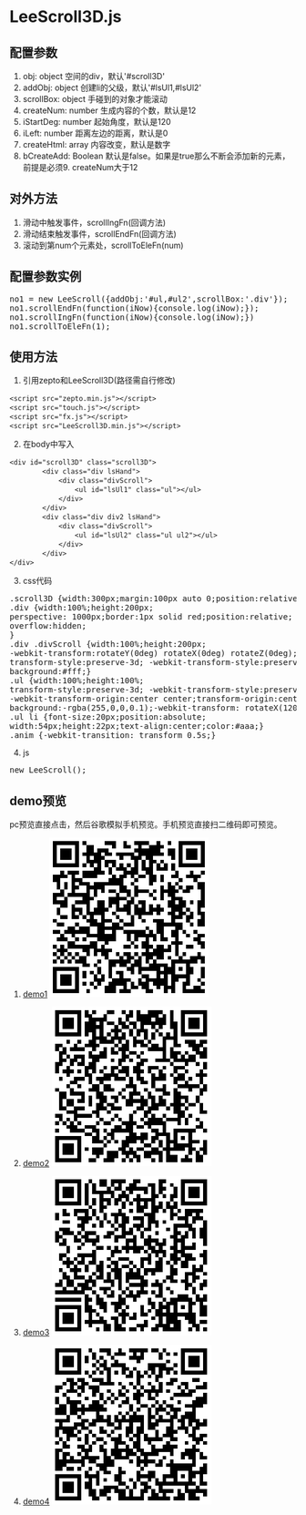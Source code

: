 # LeeScroll3D.js #

## 配置参数 ##
1. obj: object 空间的div，默认'#scroll3D'
2. addObj: object 创建li的父级，默认'#lsUl1,#lsUl2'
3. scrollBox: object 手碰到的对象才能滚动
4. createNum: number 生成内容的个数，默认是12
5. iStartDeg: number 起始角度，默认是120
6. iLeft: number 距离左边的距离，默认是0
7. createHtml: array 内容改变，默认是数字
8. bCreateAdd: Boolean 默认是false。如果是true那么不断会添加新的元素，前提是必须9. createNum大于12

## 对外方法 ##
1. 滑动中触发事件，scrollIngFn(回调方法)
2. 滑动结束触发事件，scrollEndFn(回调方法)
3. 滚动到第num个元素处，scrollToEleFn(num)

## 配置参数实例 ##
<pre>no1 = new LeeScroll({addObj:'#ul,#ul2',scrollBox:'.div'});
no1.scrollEndFn(function(iNow){console.log(iNow);});
no1.scrollIngFn(function(iNow){console.log(iNow);})
no1.scrollToEleFn(1);</pre>

## 使用方法 ##

1. 引用zepto和LeeScroll3D(路径需自行修改)
<pre><code>&lt;script src="zepto.min.js"&gt;&lt;/script&gt;
&lt;script src="touch.js"&gt;&lt;/script&gt;
&lt;script src="fx.js"&gt;&lt;/script&gt;
&lt;script src="LeeScroll3D.min.js"&gt;&lt;/script&gt;</code></pre>
2. 在body中写入
<pre><code>&lt;div id="scroll3D" class="scroll3D"&gt;
		&lt;div class="div lsHand"&gt;
			&lt;div class="divScroll"&gt;
				&lt;ul id="lsUl1" class="ul"&gt;&lt;/ul&gt;
			&lt;/div&gt;
		&lt;/div&gt;
		&lt;div class="div div2 lsHand"&gt;
			&lt;div class="divScroll"&gt;
				&lt;ul id="lsUl2" class="ul ul2"&gt;&lt;/ul&gt;
			&lt;/div&gt;
		&lt;/div&gt;
&lt;/div&gt;</code></pre>
3. css代码
<pre>.scroll3D {width:300px;margin:100px auto 0;position:relative;}
.div {width:100%;height:200px;
perspective: 1000px;border:1px solid red;position:relative;
overflow:hidden;
}
.div .divScroll {width:100%;height:200px;
-webkit-transform:rotateY(0deg) rotateX(0deg) rotateZ(0deg);
transform-style:preserve-3d; -webkit-transform-style:preserve-3d;
background:#fff;}
.ul {width:100%;height:100%;
transform-style:preserve-3d; -webkit-transform-style:preserve-3d;
-webkit-transform-origin:center center;transform-origin:center center;
background:-rgba(255,0,0,0.1);-webkit-transform: rotateX(120deg);}
.ul li {font-size:20px;position:absolute;
width:54px;height:22px;text-align:center;color:#aaa;}
.anim {-webkit-transition: transform 0.5s;}</pre>
4. js 
<pre>new LeeScroll();</pre>

## demo预览 ##

pc预览直接点击，然后谷歌模拟手机预览。手机预览直接扫二维码即可预览。

1. [demo1]( http://iq9891.github.io/lee-scroll3D/demo1.html )
[![demo1](codeDemo1.png)]( http://iq9891.github.io/lee-scroll3D/demo1.html )

2. [demo2]( http://iq9891.github.io/lee-scroll3D/demo2.html )
[![demo2](codeDemo2.png)]( http://iq9891.github.io/lee-scroll3D/demo2.html )

3. [demo3]( http://iq9891.github.io/lee-scroll3D/demo3.html )
[![demo3](codeDemo3.png)]( http://iq9891.github.io/lee-scroll3D/demo3.html )

4. [demo4]( http://iq9891.github.io/lee-scroll3D/demo4.html )
[![demo4](codeDemo4.png)]( http://iq9891.github.io/lee-scroll3D/demo4.html )
